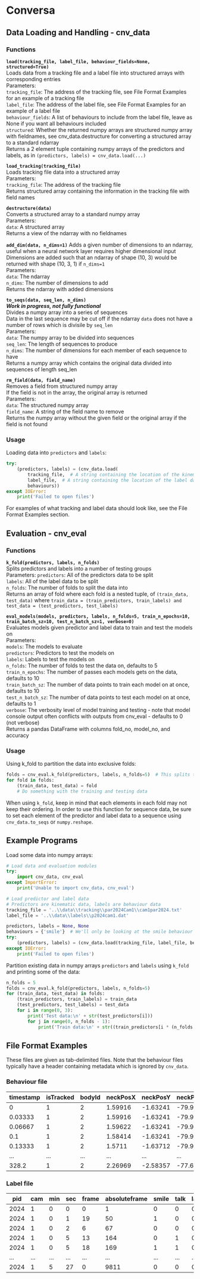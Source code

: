 # Conversa

## Data Loading and Handling - cnv_data

### Functions

**```load(tracking_file, label_file, behaviour_fields=None, structured=True)```**  
    Loads data from a tracking file and a label file into structured arrays with corresponding entries  
    Parameters:  
        ```tracking_file```: The address of the tracking file, see File Format Examples for an example of a tracking file  
        ```label_file```: The address of the label file, see File Format Examples  for an example of a label file  
        ```behaviour_fields```: A list of behaviours to include from the label file, leave as None if you want all behaviours included  
        ```structured```: Whether the returned numpy arrays are structured numpy array with fieldnames, see cnv_data.destructure for converting a structured array to a standard ndarray  
    Returns a 2 element tuple containing numpy arrays of the predictors and labels, as in ```(predictors, labels) = cnv_data.load(...)```  

**```load_tracking(tracking_file)```**  
    Loads tracking file data into a structured array  
    Parameters:  
        ```tracking_file```: The address of the tracking file  
    Returns structured array containing the information in the tracking file with field names  
    
**```destructure(data)```**  
    Converts a structured array to a standard numpy array  
    Parameters:  
        ```data```: A structured array  
    Returns a view of the ndarray with no fieldnames  
    
**```add_dim(data, n_dims=1)```**
    Adds a given number of dimensions to an ndarray, useful when a neural network layer requires higher dimensional input  
    Dimensions are added such that an ndarray of shape (10, 3) would be returned with shape (10, 3, 1) if ```n_dims=1```  
    Parameters:  
        ```data```: The ndarray  
        ```n_dims```: The number of dimensions to add  
    Returns the ndarray with added dimensions  
    
**```to_seqs(data, seq_len, n_dims)```**  
    ***Work in progress, not fully functional***  
    Divides a numpy array into a series of sequences  
    Data in the last sequence may be cut off if the ndarray ```data``` does not have a number of rows which is divisile by ```seq_len```  
    Parameters:  
        ```data```: The numpy array to be divided into sequences  
        ```seq_len```: The length of sequences to produce  
        ```n_dims```: The number of dimensions for each member of each sequence to have  
    Returns a numpy array which contains the original data divided into sequences of length seq_len  
    
**```rm_field(data, field_name)```**  
    Removes a field from structured numpy array  
    If the field is not in the array, the original array is returned  
    Parameters:  
        ```data```: The structured numpy array  
        ```field_name```: A string of the field name to remove  
    Returns the numpy array without the given field or the original array if the field is not found  

### Usage

Loading data into ```predictors``` and ```labels```:  
``` python
try:
    (predictors, labels) = (cnv_data.load(
        tracking_file,  # A string containing the location of the kinematic tracking data
        label_file,  # A string containing the location of the label data
        behaviours))
except IOError:
    print('Failed to open files')
```

For examples of what tracking and label data should look like, see the File Format Examples section.

## Evaluation - cnv_eval

### Functions

**```k_fold(predictors, labels, n_folds)```**  
    Splits predictors and labels into a number of testing groups  
    Parameters:
        ```predictors```: All of the predictors data to be split  
        ```labels```: All of the label data to be split  
        ```n_folds```: The number of folds to split the data into  
    Returns an array of fold where each fold is a nested tuple, of ```(train_data, test_data)``` where ```train_data = (train_predictors, train_labels) and test_data = (test_predictors, test_labels)```  
    
**```eval_models(models,
                predictors,
                labels,
                n_folds=5,
                train_n_epochs=10,
                train_batch_sz=10,
                test_n_batch_sz=1,
                verbose=0)```**  
    Evaluates models given predictor and label data to train and test the models on  
    Parameters:  
        ```models```: The models to evaluate  
        ```predictors```: Predictors to test the models on  
        ```labels```: Labels to test the models on  
        ```n_folds```: The number of folds to test the data on, defaults to 5  
        ```train_n_epochs```: The number of passes each models gets on the data, defaults to 10  
        ```train_batch_sz```: The number of data points to train each model on at once, defaults to 10  
        ```test_n_batch_sz```: The number of data points to test each model on at once, defaults to 1  
        ```verbose```: The verbosity level of model training and testing - note that model console output often conflicts with outputs from cnv_eval - defaults to 0 (not verbose)  
    Returns a pandas DataFrame with columns fold_no, model_no, and accuracy  
    

### Usage

Using k_fold to partition the data into exclusive folds:
``` python
folds = cnv_eval.k_fold(predictors, labels, n_folds=5)  # This splits the data into 5 folds
for fold in folds:
    (train_data, test_data) = fold
    # Do something with the training and testing data
```
When using ```k_fold```, keep in mind that each elements in each fold may not keep their ordering. In order to use this function for sequence data, be sure to set each element of the predictor and label data to a sequence using ```cnv_data.to_seqs``` or ```numpy.reshape```.

## Example Programs

Load some data into numpy arrays:
``` python
# Load data and evaluation modules
try:
    import cnv_data, cnv_eval
except ImportError:
    print('Unable to import cnv_data, cnv_eval')

# Load predictor and label data
# Predictors are kinematic data, labels are behaviour data
tracking_file = '..\\data\\tracking\\par2024Cam1\\cam1par2024.txt'
label_file = '..\\data\\labels\\p2024cam1.dat'

predictors, labels = None, None
behaviours = {'smile'}  # We'll only be looking at the smile behaviour
try:
    (predictors, labels) = (cnv_data.load(tracking_file, label_file, behaviours))
except IOError:
    print('Failed to open files')
```

Partition existing data in numpy arrays ```predictors``` and ```labels``` using ```k_fold``` and printing some of the data:
``` python
n_folds = 5
folds = cnv_eval.k_fold(predictors, labels, n_folds=5)
for (train_data, test_data) in folds:
    (train_predictors, train_labels) = train_data
    (test_predictors, test_labels) = test_data
    for i in range(0, 3):
        print('Test data:\n' + str(test_predictors[i]))
        for j in range(0, n_folds - 1):
            print('Train data:\n' + str((train_predictors[i * (n_folds - 1) + j])))
```

## File Format Examples

These files are given as tab-delimited files.  Note that the behaviour files typically have a header containing metadata which is ignored by ```cnv_data```.

### Behaviour file

| timestamp | isTracked | bodyId | neckPosX | neckPosY | neckPosZ | ... | Jaw_Open |
|-----------|-----------|--------|----------|----------|----------|-----|----------|
| 0         | 1         | 2      | 1.59916  | -1.63241 | -79.9777 | ... | 0        |
| 0.03333   | 1         | 2      | 1.59916  | -1.63241 | -79.9777 | ... | 0        |
| 0.06667   | 1         | 2      | 1.59622  | -1.63241 | -79.9777 | ... | 0        |
| 0.1       | 1         | 2      | 1.58414  | -1.63241 | -79.9777 | ... | 0        |
| 0.13333   | 1         | 2      | 1.5711   | -1.63712 | -79.9777 | ... | 0        |
| ...       | ...       | ...    | ...      | ...      | ...      | ... | ...      |
| 328.2     | 1         | 2      | 2.26969  | -2.58357 | -77.6746 | ... | 1.77907  |

### Label file

| pid  | cam | min | sec | frame | absoluteframe | smile | talk | laugh |
|------|-----|-----|-----|-------|---------------|-------|------|-------|
| 2024 | 1   | 0   | 0   | 0     | 1             | 0     | 0    | 0     |
| 2024 | 1   | 0   | 1   | 19    | 50            | 1     | 0    | 0     |
| 2024 | 1   | 0   | 2   | 6     | 67            | 0     | 0    | 0     |
| 2024 | 1   | 0   | 5   | 13    | 164           | 0     | 1    | 0     |
| 2024 | 1   | 0   | 5   | 18    | 169           | 1     | 1    | 0     |
| ...  | ... | ... | ... | ...   | ...           | ...   | ...  | ...   |
| 2024 | 1   | 5   | 27  | 0     | 9811          | 0     | 0    | 0     |
